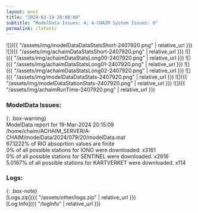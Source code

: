 ```yaml
---
layout: post
title: "2024-03-19 20:00:00"
subtitle: "ModelData Issues: 4; A-CHAIM System Issues: 0"
permalink: /latest/
---
```


![]({{ "/assets/img/modelDataDataStatsShort-2407920.png" | relative_url }})
![]({{ "/assets/img/achaimDataStatsShort-2407920.png" | relative_url }})
![]({{ "/assets/img/achaimDataStatsLong00-2407920.png" | relative_url }})
![]({{ "/assets/img/achaimDataStatsLong01-2407920.png" | relative_url }})
![]({{ "/assets/img/achaimDataStatsLong02-2407920.png" | relative_url }})
![]({{ "/assets/img/modelDataDataStats-2407920.png" | relative_url }})
![]({{ "/assets/img/modelDataStationStats-2407920.png" | relative_url }})
![]({{ "/assets/img/achaimRunTime-2407920.png" | relative_url }})


### ModelData Issues:  
  
{: .box-warning}  
 ModelData report for 19-Mar-2024 20:15:09   
 /home/chaim/ACHAIM_SERVER/A-CHAIM/modelData/2024/079/20/modelData.mat   
 67.1222% of RIO absoprtion values are finite   
 0% of all possible stations for IONO were downloaded. x3161   
 0% of all possible stations for SENTINEL were downloaded. x2616   
 5.0167% of all possible stations for KARTVERKET were downloaded. x114   
  


### Logs:  
  
{: .box-note}  
[Logs.zip]({{ "/assets/other/logs.zip" | relative_url }})  
[Log Info]({{ "/logInfo" | relative_url }})  
